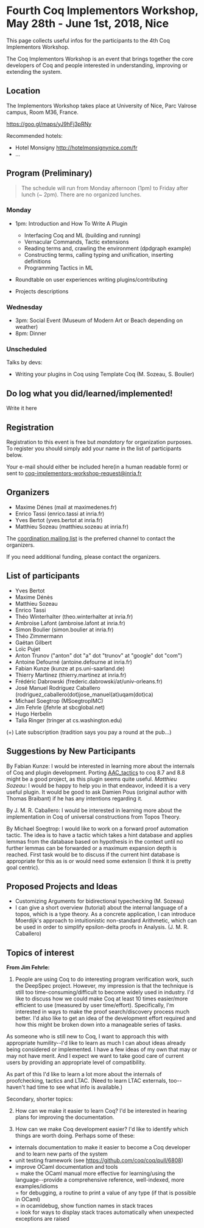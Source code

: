 Fourth Coq Implementors Workshop, May 28th - June 1st, 2018, Nice
============================================================================

This page collects useful infos for the participants to the 4th Coq Implementors Workshop.

The Coq Implementors Workshop is an event that brings together the core developers of Coq and people interested in understanding, improving or extending the system.

Location
--------

The Implementors Workshop takes place at University of Nice, Parc Valrose campus, Room M36, France.

https://goo.gl/maps/yJ9hFj3pRNy

Recommended hotels:
- Hotel Monsigny http://hotelmonsignynice.com/fr
- ...

Program (Preliminary)
---------------------

> The schedule will run from Monday afternoon (1pm) to Friday after lunch (~ 2pm).
> There are no organized lunches.

### Monday

- 1pm: Introduction and How To Write A Plugin
  - Interfacing Coq and ML (building and running)
  - Vernacular Commands, Tactic extensions
  - Reading terms and, crawling the environment (dpdgraph example)
  - Constructing terms, calling typing and unification, inserting definitions
  - Programming Tactics in ML

- Roundtable on user experiences writing plugins/contributing
- Projects descriptions

### Wednesday

- 3pm: Social Event (Museum of Modern Art or Beach depending on weather)
- 8pm: Dinner

### Unscheduled

Talks by devs:

- Writing your plugins in Coq using Template Coq (M. Sozeau, S. Boulier)

Do log what you did/learned/implemented!
---------------------------------------

Write it here

Registration
------------

Registration to this event is free but *mandatory* for organization purposes.  To register you should simply add your name in the list of participants below.

Your e-mail should either be included here(in a human readable form) or sent to coq-implementors-workshop-request@inria.fr

Organizers
----------

-   Maxime Dénes (mail at maximedenes.fr)
-   Enrico Tassi (enrico.tassi at inria.fr)
-   Yves Bertot (yves.bertot at inria.fr)
-   Matthieu Sozeau (matthieu.sozeau at inria.fr)

The [coordination mailing list](https://sympa.inria.fr/sympa/info/coq-implementors-workshop) is the preferred channel to contact the organizers.

If you need additional funding, please contact the organizers.

List of participants
--------------------

-   Yves Bertot
-   Maxime Dénès
-   Matthieu Sozeau
-   Enrico Tassi
-   Théo Winterhalter (theo.winterhalter at inria.fr)
-   Ambroise Lafont (ambroise.lafont at inria.fr)
-   Simon Boulier (simon.boulier at inria.fr)
-   Théo Zimmermann
-   Gaëtan Gilbert
-   Loïc Pujet
-   Anton Trunov ("anton" dot "a" dot "trunov" at "google" dot "com") 
-   Antoine Defourné (antoine.defourne at inria.fr)
-   Fabian Kunze (kunze at ps.uni-saarland.de)
-   Thierry Martinez (thierry.martinez at inria.fr)
-   Frédéric Dabrowski (frederic.dabrowski/at/univ-orleans.fr)
-   José Manuel Rodríguez Caballero (rodriguez_caballero(dot)jose_manuel(at)uqam(dot)ca)
-   Michael Soegtrop (MSoegtropIMC)
-   Jim Fehrle (jfehrle at sbcglobal.net)
-   Hugo Herbelin
-   Talia Ringer (tringer at cs.washington.edu)

<!--- Leave this line alone -->
(+) Late subscription (tradition says you pay a round at the pub...)

Suggestions by New Participants
-------------------------------
By Fabian Kunze: I would be interested in learning more about the internals of Coq and plugin development. Porting [AAC_tactics](https://github.com/coq-contribs/aac-tactics) to coq 8.7 and 8.8 might be a good project, as this plugin seems quite useful. *Matthieu Sozeau*: I would be happy to help you in that endeavor, indeed it is a very useful plugin. It would be good to ask Damien Pous (original author with Thomas Braibant) if he has any intentions regarding it.

By J. M. R. Caballero: I would be interested in learning more about the implementation in Coq of universal constructions from Topos Theory.

By Michael Soegtrop: I would like to work on a forward proof automation tactic. The idea is to have a tactic which takes a hint database and applies lemmas from the database based on hypothesis in the context until no further lemmas can be forwarded or a maximum expansion depth is reached. First task would be to discuss if the current hint database is appropriate for this as is or would need some extension (I think it is pretty goal centric).

Proposed Projects and Ideas
---------------------------

- Customizing Arguments for bidirectional typechecking (M. Sozeau)
- I can give a short overview (tutorial) about the internal language of a topos, which is a type theory. As a concrete application, I can introduce Moerdijk's approach to intuitionistic non-standard Arithmetic, which can be used in order to simplify epsilon-delta proofs in Analysis. (J. M. R. Caballero)


Topics of interest
------------------

**From Jim Fehrle:**
1. People are using Coq to do interesting program verification work, such the DeepSpec project.  However, my impression is that the technique is still too time-consuming/difficult to become widely used in industry.  I'd like to discuss how we could make Coq at least 10 times easier/more efficient to use (measured by user time/effort).  Specifically, I'm interested in ways to make the proof search/discovery process much better.  I'd also like to get an idea of the development effort required and how this might be broken down into a manageable series of tasks.

As someone who is still new to Coq, I want to approach this with appropriate humility--I'd like to learn as much I can about ideas already being considered or implemented.  I have a few ideas of my own that may or may not have merit.  And I expect we want to take good care of current users by providing an appropriate level of compatibility.

As part of this I'd like to learn a lot more about the internals of proofchecking, tactics and LTAC.  (Need to learn LTAC externals, too--haven't had time to see what info is available.)

Secondary, shorter topics:

2. How can we make it easier to learn Coq?  I'd be interested in hearing plans for improving the documentation.

3. How can we make Coq development easier?  I'd like to identify which things are worth doing.  Perhaps some of these:
- internals documentation to make it easier to become a Coq developer and to learn new parts of the system
- unit testing framework (see https://github.com/coq/coq/pull/6808)
- improve OCaml documentation and tools  
= make the OCaml manual more effective for learning/using the language--provide a comprehensive reference, well-indexed, more examples/idioms  
= for debugging, a routine to print a value of any type (if that is possible in OCaml)  
= in ocamldebug, show function names in stack traces  
= look for ways to display stack traces automatically when unexpected exceptions are raised


